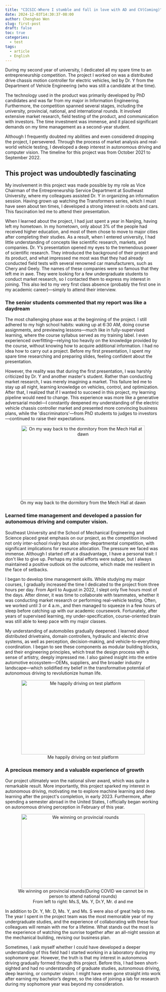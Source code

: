 ```yaml
---
title: "CICSIC-Where I stumble and fall in love with AD and CV(Coming)"
date: 2024-12-03T14:30:37-08:00
author: Chenghao Wen
slug: first-post
draft: false
toc: true
categories:
  - test
tags:
  - article
  - English
---
```


During my second year of university, I dedicated all my spare time to an entrepreneurship competition. The project I worked on was a distributed drive chassis motion controller for electric vehicles, led by Dr. Y from the Department of Vehicle Engineering (who was still a candidate at the time).

The technology used in the product was primarily developed by PhD candidates and was far from my major in Information Engineering. Furthermore, the competition spanned several stages, including the university, provincial, national, and international rounds. It involved extensive market research, field testing of the product, and communication with investors. The time investment was immense, and it placed significant demands on my time management as a second-year student.

Although I frequently doubted my abilities and even considered dropping the project, I persevered. Through the process of market analysis and real-world vehicle testing, I developed a deep interest in autonomous driving and computer vision. The timeline for this project was from October 2021 to September 2022.

## This project was undoubtedly fascinating

My involvement in this project was made possible by my role as Vice Chairman of the Entrepreneurship Service Department at Southeast University, where my colleagues assisted Dr. Y in organizing an information session. Having grown up watching the Transformers series, which I must have seen about ten times, I developed a strong interest in robots and cars. This fascination led me to attend their presentation.

When I learned about the project, I had just spent a year in Nanjing, having left my hometown. In my hometown, only about 3% of the people had received higher education, and most of them chose to move to major cities after completing their studies. As a result, when I entered university, I had little understanding of concepts like scientific research, markets, and companies. Dr. Y’s presentation opened my eyes to the tremendous power of scientific research. They introduced the background of their project and its product, and what impressed me most was that they had already conducted field tests with several renowned car manufacturers, such as Chery and Geely. The names of these companies were so famous that they left me in awe. They were looking for a few undergraduate students to conduct market research, so I contacted them to express my interest in joining. This also led to my very first class absence (probably the first one in my academic career)—simply to attend their interview.

### The senior students commented that my report was like a daydream

The most challenging phase was at the beginning of the project. I still adhered to my high school habits: waking up at 6:30 AM, doing course assignments, and previewing lessons—much like in fully-supervised learning, where the course syllabus served as my training label. I even experienced overfitting—relying too heavily on the knowledge provided by the course, without knowing how to acquire additional information. I had no idea how to carry out a project. Before my first presentation, I spent my spare time researching and preparing slides, feeling confident about the presentation.

However, the reality was that during the first presentation, I was harshly criticized by Dr. Y and another master's student. Rather than conducting market research, I was merely imagining a market. This failure led me to stay up all night, learning knowledge on vehicles, control, and optimization. After that, I realized that if I wanted to succeed in this project, my learning pipeline would need to change. This experience was more like a generative adversarial model—I constantly deepened my understanding of the electric vehicle chassis controller market and presented more convincing business plans, while the 'discriminators'—from PhD students to judges to investors—continued to raise their expectations.

<figure style="text-align: center;">
    <img src="\psimages\DawnSEUlib.jpg" alt="On my way back to the dormitory from the Mech Hall at dawn" style="width: 400px; height: 240px;">
    <figcaption>On my way back to the dormitory from the Mech Hall at dawn</figcaption>
</figure>

### Learned time management and developed a passion for autonomous driving and computer vision.

Southeast University and the School of Mechanical Engineering and Science placed great emphasis on our project, as the competition involved not only inter-school rivalry but also inter-departmental competition, with significant implications for resource allocation. The pressure we faced was immense. Although I started off at a disadvantage, I have a personal trait: I don't like to give up. Perhaps my initial efforts were subpar, but I always maintained a positive outlook on the outcome, which made me resilient in the face of setbacks.

I began to develop time management skills. While studying my major courses, I gradually increased the time I dedicated to the project from three hours per day. From April to August in 2022, I slept only five hours most of the days. After dinner, it was time to collaborate with teammates, whether it was conducting market research or performing real-vehicle testing. Often, we worked until 3 or 4 a.m., and then managed to squeeze in a few hours of sleep before catching up with our academic coursework. Fortunately, after years of supervised learning, my under-specification, course-oriented brain was still able to keep pace with my major classes.

My understanding of automobiles gradually deepened. I learned about distributed drivetrains, domain controllers, hydraulic and electric drive systems, as well as perception, decision-making, and vehicle-to-everything coordination. I began to see these components as modular building blocks, and their engineering principles, which treat the design process with a sense of artistry, deeply impressed me. I also gained insight into the entire automotive ecosystem—OEMs, suppliers, and the broader industry landscape—which solidified my belief in the transformative potential of autonomous driving to revolutionize human life.

<figure style="text-align: center;">
    <img src="\psimages\Ontest.jpg" alt="Me happily driving on test platform" style="width: 400px; height: 240px;">
    <figcaption>Me happily driving on test platform</figcaption>
</figure>

### A precious memory and a valuable experience of growth

Our project ultimately won the national silver award, which was quite a remarkable result. More importantly, this project sparked my interest in autonomous driving, motivating me to explore machine learning and deep learning after the project's completion, in early 2023. Furthermore, after spending a semester abroad in the United States, I officially began working on autonomous driving perception in February of this year.

<figure style="text-align: center;">
    <img src="\psimages\Winning.jpg" alt="We winning on provincial rounds" style="width: 400px; height: 240px;">
    <figcaption>We winning on provincial rounds(During COVID we cannot be in person to attend national rounds)</figcaption>
    <figcaption>From left to right: Ms.S, Ms. Y, Dr.Y, Mr. d and me</figcaption>
</figure>

In addition to Dr. Y, Mr. D, Ms. Y, and Ms. S were also of great help to me. The year I spent in the project team was the most memorable year of my undergraduate studies, and the experience of collaborating with these four colleagues will remain with me for a lifetime. What stands out the most is the experience of watching the sunrise together after an all-night session at the mechanical building, revising our business plan.

Sometimes, I ask myself whether I could have developed a deeper understanding of this field had I started working in a laboratory during my sophomore year. However, the truth is that my interest in autonomous driving gradually formed through this project. Before this, I had been short-sighted and had no understanding of graduate studies, autonomous driving, deep learning, or computer vision. I might have even gone straight into work after earning my bachelor’s degree, so the idea of joining a lab for research during my sophomore year was beyond my consideration.